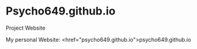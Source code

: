 # Psycho649.github.io
Project Website

My personal Website: <href="psycho649.github.io">psycho649.github.io</href>
